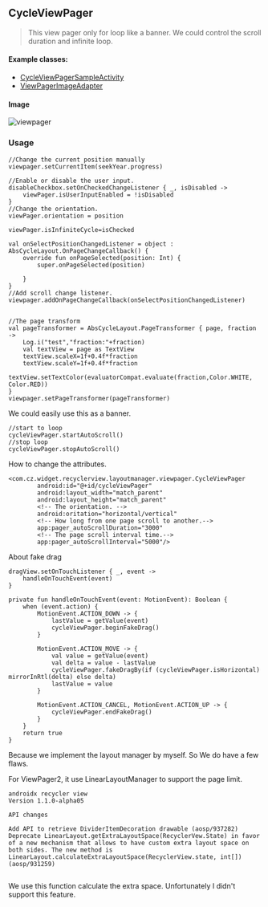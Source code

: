 ## CycleViewPager

> This view pager only for loop like a banner. We could control the scroll duration and infinite loop.

#### Example classes:

* [CycleViewPagerSampleActivity](app/src/main/java/com/cz/widget/recyclerview/sample/layoutmanager/viewpager/CycleViewPagerSampleActivity.kt)
* [ViewPagerImageAdapter](app/src/main/java/com/cz/widget/recyclerview/sample/layoutmanager/viewpager/adapter/ViewPagerImageAdapter.kt)

#### Image
![viewpager](https://github.com/momodae/LibraryResources/blob/master/RecyclerViewLibrary/image/layoutmanager/viewpager.gif?raw=true)

### Usage

```
//Change the current position manually
viewpager.setCurrentItem(seekYear.progress)

//Enable or disable the user input.
disableCheckbox.setOnCheckedChangeListener { _, isDisabled ->
    viewPager.isUserInputEnabled = !isDisabled
}
//Change the orientation.
viewPager.orientation = position

viewPager.isInfiniteCycle=isChecked

val onSelectPositionChangedListener = object : AbsCycleLayout.OnPageChangeCallback() {
    override fun onPageSelected(position: Int) {
        super.onPageSelected(position)

    }
}
//Add scroll change listener.
viewpager.addOnPageChangeCallback(onSelectPositionChangedListener)


//The page transform
val pageTransformer = AbsCycleLayout.PageTransformer { page, fraction ->
    Log.i("test","fraction:"+fraction)
    val textView = page as TextView
    textView.scaleX=1f+0.4f*fraction
    textView.scaleY=1f+0.4f*fraction
    textView.setTextColor(evaluatorCompat.evaluate(fraction,Color.WHITE, Color.RED))
}
viewpager.setPageTransformer(pageTransformer)
```

We could easily use this as a banner.

```
//start to loop
cycleViewPager.startAutoScroll()
//stop loop
cycleViewPager.stopAutoScroll()
```

How to change the attributes.

```
<com.cz.widget.recyclerview.layoutmanager.viewpager.CycleViewPager
        android:id="@+id/cycleViewPager"
        android:layout_width="match_parent"
        android:layout_height="match_parent"
        <!-- The orientation. -->
        android:oritation="horizontal/vertical"
        <!-- How long from one page scroll to another.-->
        app:pager_autoScrollDuration="3000"
        <!-- The page scroll interval time.-->
        app:pager_autoScrollInterval="5000"/>
```

About fake drag

```
dragView.setOnTouchListener { _, event ->
    handleOnTouchEvent(event)
}

private fun handleOnTouchEvent(event: MotionEvent): Boolean {
    when (event.action) {
        MotionEvent.ACTION_DOWN -> {
            lastValue = getValue(event)
            cycleViewPager.beginFakeDrag()
        }

        MotionEvent.ACTION_MOVE -> {
            val value = getValue(event)
            val delta = value - lastValue
            cycleViewPager.fakeDragBy(if (cycleViewPager.isHorizontal) mirrorInRtl(delta) else delta)
            lastValue = value
        }

        MotionEvent.ACTION_CANCEL, MotionEvent.ACTION_UP -> {
            cycleViewPager.endFakeDrag()
        }
    }
    return true
}
```

Because we implement the layout manager by myself. So We do have a few flaws.

For ViewPager2, it use LinearLayoutManager to support the page limit.


```
androidx recycler view
Version 1.1.0-alpha05

API changes

Add API to retrieve DividerItemDecoration drawable (aosp/937282)
Deprecate LinearLayout.getExtraLayoutSpace(RecyclerVew.State) in favor of a new mechanism that allows to have custom extra layout space on both sides. The new method is LinearLayout.calculateExtraLayoutSpace(RecyclerView.state, int[]) (aosp/931259)


```
We use this function calculate the extra space. Unfortunately I didn't support this feature.
